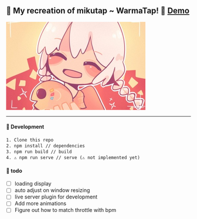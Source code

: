 ## 🧡 My recreation of mikutap ~ WarmaTap! 🧡 [Demo](https://eggtronic.github.io/EggTap/)
![Warma](./doc/warma.jpg)

---
#### 🔨 Development
```
1. Clone this repo
2. npm install // dependencies
3. npm run build // build
4. ⚠️ npm run serve // serve (⚠️ not implemented yet)
```

#### 🙈 todo
- [ ] loading display
- [ ] auto adjust on window resizing
- [ ] live server plugin for development
- [ ] Add more animations
- [ ] Figure out how to match throttle with bpm